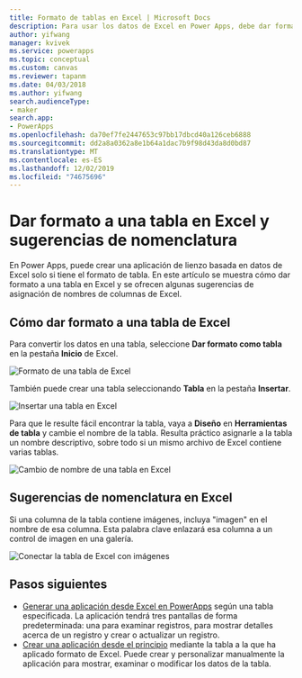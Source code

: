 ```yaml
---
title: Formato de tablas en Excel | Microsoft Docs
description: Para usar los datos de Excel en Power Apps, debe dar formato a los datos como una tabla. Agregar palabra clave "imagen" en los nombres de columna
author: yifwang
manager: kvivek
ms.service: powerapps
ms.topic: conceptual
ms.custom: canvas
ms.reviewer: tapanm
ms.date: 04/03/2018
ms.author: yifwang
search.audienceType:
- maker
search.app:
- PowerApps
ms.openlocfilehash: da70ef7fe2447653c97bb17dbcd40a126ceb6888
ms.sourcegitcommit: dd2a8a0362a8e1b64a1dac7b9f98d43da8d0bd87
ms.translationtype: MT
ms.contentlocale: es-ES
ms.lasthandoff: 12/02/2019
ms.locfileid: "74675696"
---
```

# <a name="format-a-table-in-excel-and-naming-tips"></a>Dar formato a una tabla en Excel y sugerencias de nomenclatura
En Power Apps, puede crear una aplicación de lienzo basada en datos de Excel solo si tiene el formato de tabla. En este artículo se muestra cómo dar formato a una tabla en Excel y se ofrecen algunas sugerencias de asignación de nombres de columnas de Excel.

## <a name="how-to-format-a-table-in-excel"></a>Cómo dar formato a una tabla de Excel
Para convertir los datos en una tabla, seleccione **Dar formato como tabla** en la pestaña **Inicio** de Excel.

![Formato de una tabla de Excel](./media/how-to-excel-tips/format-table.png)

También puede crear una tabla seleccionando **Tabla** en la pestaña **Insertar**.

![Insertar una tabla en Excel](./media/how-to-excel-tips/insert-table.png)

Para que le resulte fácil encontrar la tabla, vaya a **Diseño** en **Herramientas de tabla** y cambie el nombre de la tabla. Resulta práctico asignarle a la tabla un nombre descriptivo, sobre todo si un mismo archivo de Excel contiene varias tablas.

![Cambio de nombre de una tabla en Excel](./media/how-to-excel-tips/rename-table.png)

## <a name="naming-tips-in-excel"></a>Sugerencias de nomenclatura en Excel
Si una columna de la tabla contiene imágenes, incluya "imagen" en el nombre de esa columna. Esta palabra clave enlazará esa columna a un control de imagen en una galería.

![Conectar la tabla de Excel con imágenes](./media/how-to-excel-tips/connect-gallery.png)

## <a name="next-steps"></a>Pasos siguientes
* [Generar una aplicación desde Excel en PowerApps](get-started-create-from-data.md) según una tabla especificada. La aplicación tendrá tres pantallas de forma predeterminada: una para examinar registros, para mostrar detalles acerca de un registro y crear o actualizar un registro.
* [Crear una aplicación desde el principio](get-started-create-from-blank.md) mediante la tabla a la que ha aplicado formato de Excel. Puede crear y personalizar manualmente la aplicación para mostrar, examinar o modificar los datos de la tabla.
